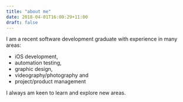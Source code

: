 ```yaml
---
title: "about me"
date: 2018-04-01T16:00:29+11:00
draft: false
---
```


I am a recent software development graduate with experience in many areas:

- iOS development,
- automation testing,
- graphic design,
- videography/photography and
- project/product management

I always am keen to learn and explore new areas.

